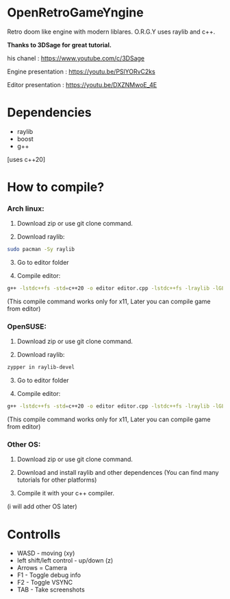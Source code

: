 # OpenRetroGameYngine

Retro doom like engine with modern liblares. O.R.G.Y uses raylib and c++.

**Thanks to 3DSage for great tutorial.**

his chanel : https://www.youtube.com/c/3DSage

Engine presentation : https://youtu.be/PSlYORvC2ks

Editor presentation : https://youtu.be/DXZNMwoE_4E

# Dependencies
* raylib
* boost
* g++

[uses c++20]

# How to compile?

### **Arch linux:**

1. Download zip or use git clone command.

2. Download raylib:
```sh
sudo pacman -Sy raylib
```
3. Go to editor folder

4. Compile editor:
```sh
g++ -lstdc++fs -std=c++20 -o editor editor.cpp -lstdc++fs -lraylib -lGL -lm -lpthread -ldl -lrt -lX11
```
(This compile command works only for x11, Later you can compile game from editor)

### **OpenSUSE:**

1. Download zip or use git clone command.

2. Download raylib:
```sh
zypper in raylib-devel
```

3. Go to editor folder

4. Compile editor:
```sh
g++ -lstdc++fs -std=c++20 -o editor editor.cpp -lstdc++fs -lraylib -lGL -lm -lpthread -ldl -lrt -lX11
```
(This compile command works only for x11, Later you can compile game from editor)

### **Other OS:**

1. Download zip or use git clone command.

2. Download and install raylib and other dependences (You can find many tutorials for other platforms)

3. Compile it with your c++ compiler.

(i will add other OS later)

# Controlls

* WASD - moving (xy)
* left shift/left control - up/down (z)
* Arrows = Camera
* F1 - Toggle debug info
* F2 - Toggle VSYNC
* TAB - Take screenshots







